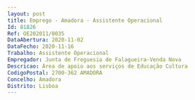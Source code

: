 ```yaml
--- 
layout: post
title: Emprego - Amadora - Assistente Operacional
Id: 81826
Ref: OE202011/0035
DataAbertura: 2020-11-02
DataFecho: 2020-11-16
Trabalho: Assistente Operacional
Empregador: Junta de Freguesia de Falagueira-Venda Nova
Descricao: Área de apoio aos serviços de Educação Cultura
CodigoPostal: 2700-362 AMADORA
Concelho: Amadora
Distrito: Lisboa
--- 
```

